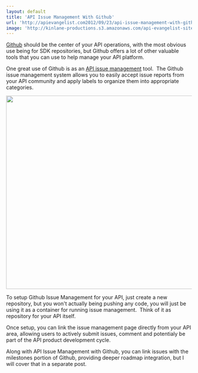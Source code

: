 ```yaml
---
layout: default
title: 'API Issue Management With Github'
url: 'http://apievangelist.com2012/09/23/api-issue-management-with-github/'
image: 'http://kinlane-productions.s3.amazonaws.com/api-evangelist-site/blog/Issue-Management-Github.png'
---
```



<p>
     <a title="Github" href="http://www.github.com">Github</a> should be the center of your API operations, with the most obvious use being for SDK repositories, but Github offers a lot of other valuable tools that you can use to help manage your API platform.
</p>
<p>
     One great use of Github is as an <a title="API issue management" href="/buildingblocks/ticket_system.php">API issue management</a> tool.  The Github issue management system allows you to easily accept issue reports from your API community and apply labels to organize them into appropriate categories.
</p>
<p>
     <a href="https://github.com/Singly/API/issues" target="_blank"><img src="https://s3.amazonaws.com/kinlane-productions/github/Issue-Management-Github.png"  width="525" /></a>
</p>
<p>
     To setup Github Issue Management for your API, just create a new repository, but you won't actually being pushing any code, you will just be using it as a container for running issue management.  Think of it as repository for your API itself.
</p>
<p>
     Once setup, you can link the issue management page directly from your API area, allowing users to actively submit issues, comment and potentialy be part of the API product development cycle.
</p>
<p>
     Along with API Issue Management with Github, you can link issues with the milestones portion of Github, providing deeper roadmap integration, but I will cover that in a separate post.
</p>
